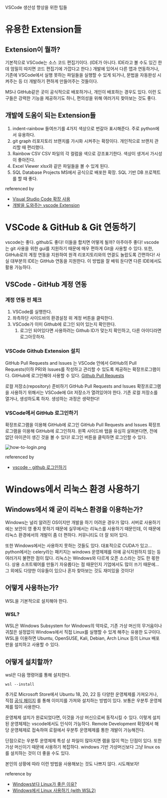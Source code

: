 VSCode 생산성 향상을 위한 팁들

# 유용한 Extension들

## Extension이 뭘까?
기본적으로 VSCode는 소스 코드 편집기이다. (IDE가 아니다. IDE라고 볼 수도 있긴 한데 엄밀히 따지면 코드 편집기에 가깝다고 한다.)
개발에 있어서 다른 앱과 연동하거나, 기존에 VSCode에서 실행 못하는 파일들을 실행할 수 있게 되거나, 문법을 자동완성 시켜주는 등 더 개발하기 편하게 만들어주는 것들이다.

MS나 GitHub같은 곳이 공식적으로 배포하거나, 개인이 배포하는 경우도 있다.
이런 도구들은 강력한 기능을 제공하기도 하니, 편의성을 위해 여러가지 찾아보는 것도 좋다.

## 개발에 도움이 되는 Extension들

1. indent-rainbow
   들여쓰기를 4가지 색상으로 번갈아 표시해준다. 주로 python에서 유용하다.
2. git graph
   리포지토리 브랜치를 가시화 시켜주는 확장이다.
   개인적으로 브랜치 관리할 때 편리했다.
3. Rainbow CSV
   CSV 파일의 각 컬럼을 색으로 강조표기한다.
   색상이 생겨서 가시성이 좋아진다.
4. Excel Viewer
   xlsx와 같은 파일들을 볼 수 있게 된다.
5. SQL Database Projects
   MS에서 공식으로 배포한 확장.
   SQL 기반 DB 프로젝트를 할 때 좋다.


referenced by
- [Visual Studio Code 확장 사용](https://learn.microsoft.com/ko-kr/power-pages/configure/vs-code-extension)
- [개발을 도와주는 vscode Extension](https://medium.com/@supersexy/vscode-extension-d00a8d2a0409)

# VSCode & GitHub & Git 연동하기
vscode는 좋다. github도 좋다!
이들을 합치면 어떻게 될까? 아주아주 좋다!
vscode는 git 사용을 위한 gui를 지원하기 때문에 매우 편하게 Git을 사용할 수 있다. 또한, GitHub로의 계정 연동을 지원하여 원격 리포지토리와의 연결도 놀랍도록 간편하다!
사실 대부분의 IDE는 GitHub 연동을 지원한다. 이 방법을 잘 배워 둔다면 다른 IDE에서도 활용 가능하다.

## VSCode - GitHub 계정 연동
### 계정 연동 전 체크
1. VSCode를 실행한다.
2. 좌측하단 사이드바의 환경설정 위 계정 버튼을 클릭한다.
3. VSCode가 이미 Github에 로그인 되어 있는지 확인한다.
	1. 로그인 되어있다면 사용하려는 Github ID가 맞는지 확인하고, 다른 아이디라면 로그아웃하자.

### VSCode Github Extension 설치
GitHub Pull Requests and Issues 는 VSCode 안에서 GitHub의 Pull Requests(이하 PR)와 Issues를 작성하고 관리할 수 있도록 제공하는 확장프로그램이다. GitHub에 로그인해야 사용할 수 있다.
[Github Pull Requests](https://marketplace.visualstudio.com/items?itemName=GitHub.vscode-pull-request-github)

로컬 저장소(repository) 준비하기
GitHub Pull Requests and Issues 확장프로그램을 사용하기 위해서는 VSCode에 Git 저장소가 열려있어야 한다. 기존 로컬 저장소를 열거나, 생성하도록 하자.
생성하는 과정은 생략한다!

### VSCode에서 GitHub 로그인하기
확장프로그램을 이용해 GitHub에 로그인
GitHub Pull Requests and Issues 확장프로그램을 이용해 GitHub에 로그인하자.
왼쪽 사이드바 탭을 유심히 살펴본다면, 전에 없던 아이콘이 생긴 것을 볼 수 있다!
로그인 버튼을 클릭하면 로그인할 수 있다.


![how-to-login.png](how-to-login.png)


referenced by
- [vscode - github 로그인하기](https://usingu.co.kr/frontend/vscode/vscode-github-%EB%A1%9C%EA%B7%B8%EC%9D%B8%ED%95%98%EA%B8%B0/)

# Windows에서 리눅스 환경 사용하기
## Windows에서 왜 굳이 리눅스 환경을 이용하는가?
Windows는 널리 알려진 OS이지만 개발을 하기 어려운 경우가 많다.
서버로 사용하기에는 보안이 영 좋지 못하기 때문에 실무에서는 리눅스를 사용하기 때문인데, 이 때문에 리눅스 환경에서의 개발이 좀 더 편하다. 커뮤니티도 더 잘 되어 있다.

또한 Windows에서는 사용하지 못하는 것들도 있다. 대표적으로 CUDA가 있고... python에서는 celery라는 패키지는 windows 운영체제를 아예 공식지원하지 않는 등 여러가지 불편한 점이 많다.
리눅스는 Windows와 다르게 오픈 소스라는 것도 한 몫한다. 상용 소프트웨어를 만들기 자유롭다는 점 때문인지 기업에서도 많이 쓰기 때문에...
그 외에도 다양한 이유들이 있으나 혼자 찾아보는 것도 재미있을 것이다!

## 어떻게 사용하는가?
WSL을 기본적으로 설치해야 한다.

### WSL?
WSL은 Windows Subsystem for Windows의 약자로, 기존 가상 머신의 무거움이나 귀찮은 설정없이 Windows에서 직접 Linux를 실행할 수 있게 해주는 유용한 도구이다. WSL을 이용하면 Ubuntu, OpenSUSE, Kali, Debian, Arch Linux 등의 Linux 배포판을 설치하고 사용할 수 있다.

## 어떻게 설치할까?

wsl은 다음 명령어를 통해 설치한다.

```
wsl --install
```

추가로 Microsoft Store에서 Ubuntu 18, 20, 22 등 다양한 운영체제를 가져오거나, 직접 [공식 페이지](https://releases.ubuntu.com/focal/) 를 통해 이미지를 가져와 설치하는 방법이 있다.
보통은 우분투 운영체제를 많이 사용한다.

운영체제 설치가 완료되었다면, 이것을 가상 머신으로써 동작시킬 수 있다.
이렇게 설치된 운영체제는 vscode에서도 인식이 가능하다. Remote Development 확장에서 해당 운영체제로 접속하여 로컬에서 우분투 운영체제를 통한 개발이 가능해진다.

단점으로는 우분투 운영체제 특성 상 파일이 많아지면 램을 많이 먹는 단점이 있다. 또한 가상 머신이기 때문에 사용하기 복잡하다. windows 기반 가상머신보다 그냥 linux os를 설치하는 것이 더 좋을 수도 있다.

본인의 상황에 따라 이런 방법을 사용해보는 것도 나쁘지 않다. 시도해보자!

reference by
- [Windows보다 Linux가 좋은 이유?](https://velog.io/@ring-h/Windows%EB%B3%B4%EB%8B%A4-Linux%EA%B0%80-%EC%A2%8B%EC%9D%80-%EC%9D%B4%EC%9C%A0)
- [Windows에서 Linux 사용하기 (with WSL2)](https://velog.io/@jskim/Windows%EC%97%90%EC%84%9C-Linux-%EC%82%AC%EC%9A%A9%ED%95%98%EA%B8%B0-with-WSL2)



